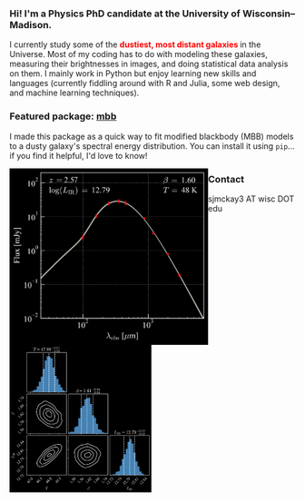 ### Hi! I'm a Physics PhD candidate at the University of Wisconsin–Madison.

I currently study some of the <h style='color:red'> <strong> dustiest, most distant galaxies </strong></h> in the Universe. Most of my coding has to do with modeling these galaxies, measuring their brightnesses in images, and doing statistical data analysis on them. I mainly work in Python but enjoy learning new skills and languages (currently fiddling around with R and Julia, some web design, and machine learning techniques).

### Featured package: [mbb](https://github.com/sjmckay/mbb)

I made this package as a quick way to fit modified blackbody (MBB) models to a dusty galaxy's spectral energy distribution. You can install it using `pip`... if you find it helpful, I'd love to know!

<div>
<p>
  <img width="350" alt="" align="left" src="./mbb_example.png">
  <img width="250" alt="" align="left" src="./corner_example.png">
</p>
</div>

### Contact
sjmckay3 AT wisc DOT edu
